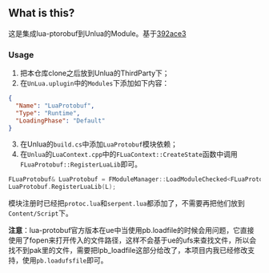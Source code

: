 ## What is this?

这是集成lua-ptorobuf到Unlua的Module。基于[392ace3](https://github.com/starwing/lua-protobuf/commit/392ace3abd4a46e5c386e52d2d16c9aade52e46d)

### Usage

1. 把本仓库clone之后放到Unlua的ThirdParty下；
2. 在`UnLua.uplugin`中的`Modules`下添加如下内容：

```json
{
  "Name": "LuaProtobuf",
  "Type": "Runtime",
  "LoadingPhase": "Default"
}
```

3. 在Unlua的`build.cs`中添加`LuaProtobuf`模块依赖；
4. 在`Unlua`的`LuaContext.cpp`中的`FLuaContext::CreateState`函数中调用`FLuaProtobuf::RegisterLuaLib`即可。

```cpp
FLuaProtobuf& LuaProtobuf = FModuleManager::LoadModuleChecked<FLuaProtobuf>(TEXT("LuaProtobuf"));
LuaProtobuf.RegisterLuaLib(L);
```

模块注册时已经把`protoc.lua`和`serpent.lua`都添加了，不需要再把他们放到`Content/Script`下。

**注意**：lua-protobuf官方版本在ue中当使用pb.loadfile的时候会用问题，它直接使用了fopen来打开传入的文件路径，这样不会基于ue的ufs来查找文件，所以会找不到pak里的文件，需要把lpb_loadfile这部分给改了，本项目内我已经修改支持，使用`pb.loadufsfile`即可。
